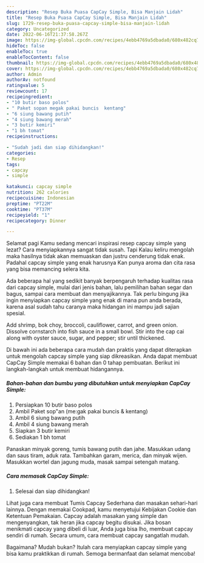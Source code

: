 ```yaml
---
description: "Resep Buka Puasa CapCay Simple, Bisa Manjain Lidah"
title: "Resep Buka Puasa CapCay Simple, Bisa Manjain Lidah"
slug: 1729-resep-buka-puasa-capcay-simple-bisa-manjain-lidah
category: Uncategorized
date: 2022-06-16T21:37:58.267Z
image: https://img-global.cpcdn.com/recipes/4ebb4769a5dbada0/680x482cq70/capcay-simple-foto-resep-utama.jpg
hideToc: false
enableToc: true
enableTocContent: false
thumbnail: https://img-global.cpcdn.com/recipes/4ebb4769a5dbada0/680x482cq70/capcay-simple-foto-resep-utama.jpg
cover: https://img-global.cpcdn.com/recipes/4ebb4769a5dbada0/680x482cq70/capcay-simple-foto-resep-utama.jpg
author: Admin
authorAv: notfound
ratingvalue: 5
reviewcount: 17
recipeingredient:
- "10 butir baso polos"
- " Paket sopan megak pakai buncis  kentang"
- "6 siung bawang putih"
- "4 siung bawang merah"
- "3 butir kemiri"
- "1 bh tomat"
recipeinstructions:

- "Sudah jadi dan siap dihidangkan!"
categories:
- Resep
tags:
- capcay
- simple

katakunci: capcay simple 
nutrition: 262 calories
recipecuisine: Indonesian
preptime: "PT22M"
cooktime: "PT37M"
recipeyield: "1"
recipecategory: Dinner

---
```



Selamat pagi Kamu sedang mencari inspirasi resep capcay simple yang lezat? Cara menyiapkannya sangat tidak susah. Tapi Kalau keliru mengolah maka hasilnya tidak akan memuaskan dan justru cenderung tidak enak. Padahal capcay simple yang enak harusnya Kan punya aroma dan cita rasa yang bisa memancing selera kita.


Ada beberapa hal yang sedikit banyak berpengaruh terhadap kualitas rasa dari capcay simple, mulai dari jenis bahan, lalu pemilihan bahan segar dan bagus, sampai cara membuat dan menyajikannya. Tak perlu bingung jika ingin menyiapkan capcay simple yang enak di mana pun anda berada, karena asal sudah tahu caranya maka hidangan ini mampu jadi sajian spesial.

Add shrimp, bok choy, broccoli, cauliflower, carrot, and green onion. Dissolve cornstarch into fish sauce in a small bowl. Stir into the cap cai along with oyster sauce, sugar, and pepper; stir until thickened.


Di bawah ini ada beberapa cara mudah dan praktis yang dapat diterapkan untuk mengolah capcay simple yang siap dikreasikan. Anda dapat membuat CapCay Simple memakai 6 bahan dan 0 tahap pembuatan. Berikut ini langkah-langkah untuk membuat hidangannya.

<!--inarticleads1-->

##### Bahan-bahan dan bumbu yang dibutuhkan untuk menyiapkan CapCay Simple:

1. Persiapkan 10 butir baso polos
1. Ambil  Paket sop&#34;an (me:gak pakai buncis &amp; kentang)
1. Ambil 6 siung bawang putih
1. Ambil 4 siung bawang merah
1. Siapkan 3 butir kemiri
1. Sediakan 1 bh tomat


Panaskan minyak goreng, tumis bawang putih dan jahe. Masukkan udang dan saus tiram, aduk rata. Tambahkan garam, merica, dan minyak wijen. Masukkan wortel dan jagung muda, masak sampai setengah matang. 

<!--inarticleads2-->

##### Cara memasak CapCay Simple:


1. Selesai dan siap dihidangkan!

Lihat juga cara membuat Tumis Capcay Sederhana dan masakan sehari-hari lainnya. Dengan memakai Cookpad, kamu menyetujui Kebijakan Cookie dan Ketentuan Pemakaian. Capcay adalah masakan yang simple dan mengenyangkan, tak heran jika capcay begitu disukai. Jika bosan menikmati capcay yang dibeli di luar, Anda juga bisa lho, membuat capcay sendiri di rumah. Secara umum, cara membuat capcay sangatlah mudah. 

Bagaimana? Mudah bukan? Itulah cara menyiapkan capcay simple yang bisa kamu praktikkan di rumah. Semoga bermanfaat dan selamat mencoba!
